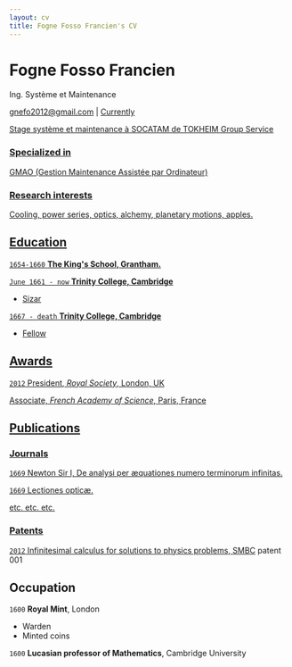 ```yaml
---
layout: cv
title: Fogne Fosso Francien's CV
---
```

# Fogne Fosso Francien
Ing. Système et Maintenance

<div id="webaddress">
  <a href="mailto:gnefo2012@gmail.com">gnefo2012@gmail.com</a>
  | <a href="https://github.com/fran6ien>github.com/fran6ien</a>
| 696 24 64 89 - 679 40 67 73
| Bonabéri-Douala
</div>


## Currently

Stage système et maintenance à SOCATAM de TOKHEIM Group Service

### Specialized in

GMAO (Gestion Maintenance Assistée par Ordinateur)


### Research interests

Cooling, power series, optics, alchemy, planetary motions, apples.


## Education

`1654-1660`
__The King's School, Grantham.__

`June 1661 - now`
__Trinity College, Cambridge__

- Sizar

`1667 - death`
__Trinity College, Cambridge__

- Fellow



## Awards

`2012`
President, *Royal Society*, London, UK

Associate, *French Academy of Science*, Paris, France



## Publications

<!-- A list is also available [online](http://scholar.google.co.uk/citations?user=LTOTl0YAAAAJ) -->

### Journals

`1669`
Newton Sir I, De analysi per æquationes numero terminorum infinitas. 

`1669`
Lectiones opticæ.

etc. etc. etc.

### Patents

`2012`
Infinitesimal calculus for solutions to physics problems, [SMBC](http://www.techdirt.com/articles/20121011/09312820678/if-patents-had-been-around-time-newton.shtml) patent 001


## Occupation

`1600`
__Royal Mint__, London

- Warden
- Minted coins

`1600`
__Lucasian professor of Mathematics__, Cambridge University



<!-- ### Footer

Last updated: May 2013 -->


